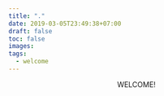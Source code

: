 ```yaml
---
title: "."
date: 2019-03-05T23:49:38+07:00
draft: false
toc: false
images:
tags:
  - welcome
---
```

<center>WELCOME!</center>
